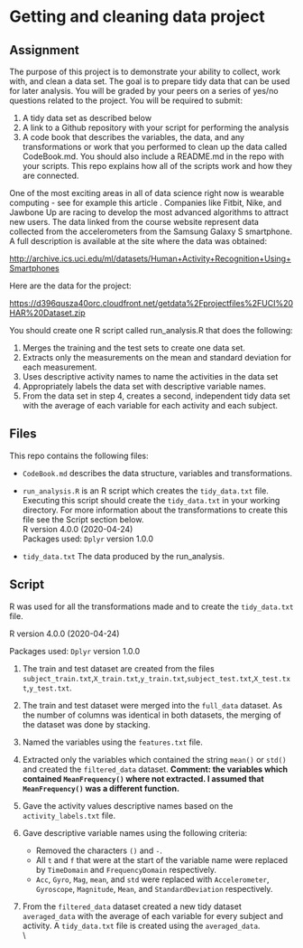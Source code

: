 # Getting and cleaning data project

## Assignment

The purpose of this project is to demonstrate your ability to collect, work with, and clean a data set. The goal is to prepare tidy data that can be used for later analysis. You will be graded by your peers on a series of yes/no questions related to the project. You will be required to submit: 
1. A tidy data set as described below 
2. A link to a Github repository with your script for performing the analysis 
3. A code book that describes the variables, the data, and any transformations or work that you performed to clean up the data called CodeBook.md. You should also include a README.md in the repo with your scripts. This repo explains how all of the scripts work and how they are connected.

One of the most exciting areas in all of data science right now is wearable computing - see for example this article . Companies like Fitbit, Nike, and Jawbone Up are racing to develop the most advanced algorithms to attract new users. The data linked from the course website represent data collected from the accelerometers from the Samsung Galaxy S smartphone. A full description is available at the site where the data was obtained:

http://archive.ics.uci.edu/ml/datasets/Human+Activity+Recognition+Using+Smartphones

Here are the data for the project:

https://d396qusza40orc.cloudfront.net/getdata%2Fprojectfiles%2FUCI%20HAR%20Dataset.zip

You should create one R script called run_analysis.R that does the following:

1. Merges the training and the test sets to create one data set.
2. Extracts only the measurements on the mean and standard deviation for each measurement.
3. Uses descriptive activity names to name the activities in the data set
4. Appropriately labels the data set with descriptive variable names.
5. From the data set in step 4, creates a second, independent tidy data set with the average of each variable for each activity and each subject.

## Files

This repo contains the following files:

* `CodeBook.md` describes the data structure, variables and transformations.

* `run_analysis.R` is an R script which creates the `tidy_data.txt` file. Executing this script should create the `tidy_data.txt` in your working directory. For more information about the transformations to create this file see the Script section below.
\
R version 4.0.0 (2020-04-24)  
Packages used:
`Dplyr` version 1.0.0
* `tidy_data.txt` The data produced by the run_analysis.

## Script

R was used for all the transformations made and to create the `tidy_data.txt` file.

R version 4.0.0 (2020-04-24)

Packages used:
`Dplyr` version 1.0.0

1. The train and test dataset are created from the files `subject_train.txt`,`X_train.txt`,`y_train.txt`,`subject_test.txt`,`X_test.txt`,`y_test.txt`.
2. The train and test dataset were merged into the `full_data` dataset. As the number of columns was identical in both datasets, the merging of the dataset was done by stacking.

3. Named the variables using the `features.txt` file.

4. Extracted only the variables which contained the string `mean()` or `std()` and created the `filtered_data` dataset. **Comment: the variables which contained `MeanFrequency()` where not extracted. I assumed that `MeanFrequency()` was a different function.**

5. Gave the activity values descriptive names based on the `activity_labels.txt` file.

6. Gave descriptive variable names using the following criteria:
	* Removed the characters `()` and `-`.
	* All `t` and `f` that were at the start of the variable name were replaced by `TimeDomain` and `FrequencyDomain` respectively.
	* `Acc`, `Gyro`, `Mag`, `mean`, and `std` were replaced with `Accelerometer`, `Gyroscope`, `Magnitude`, `Mean`, and `StandardDeviation` respectively.
	
7. From the `filtered_data` dataset created a new tidy dataset `averaged_data` with the average of each variable for every subject and activity. A `tidy_data.txt` file is created using the `averaged_data`.  
\

